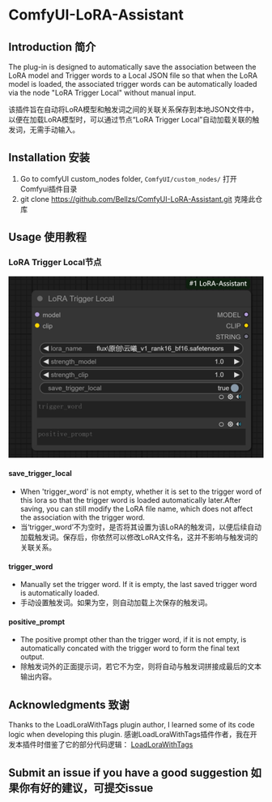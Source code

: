 # ComfyUI-LoRA-Assistant

## Introduction 简介
The plug-in is designed to automatically save the association between the LoRA model and Trigger words to a Local JSON file so that when the LoRA model is loaded, the associated trigger words can be automatically loaded via the node "LoRA Trigger Local" without manual input.

该插件旨在自动将LoRA模型和触发词之间的关联关系保存到本地JSON文件中，以便在加载LoRA模型时，可以通过节点“LoRA Trigger Local”自动加载关联的触发词，无需手动输入。

## Installation 安装
1. Go to comfyUI custom_nodes folder, `ComfyUI/custom_nodes/` 打开Comfyui插件目录
2. git clone https://github.com/Bellzs/ComfyUI-LoRA-Assistant.git 克隆此仓库

## Usage 使用教程
### LoRA Trigger Local节点
![](./assets/LoRA_Trigger_Local.png)
#### save_trigger_local
- When 'trigger_word' is not empty, whether it is set to the trigger word of this lora so that the trigger word is loaded automatically later.After saving, you can still modify the LoRA file name, which does not affect the association with the trigger word.
- 当‘trigger_word’不为空时，是否将其设置为该LoRA的触发词，以便后续自动加载触发词。保存后，你依然可以修改LoRA文件名，这并不影响与触发词的关联关系。
#### trigger_word
- Manually set the trigger word. If it is empty, the last saved trigger word is automatically loaded.
- 手动设置触发词。如果为空，则自动加载上次保存的触发词。
#### positive_prompt
- The positive prompt other than the trigger word, if it is not empty, is automatically concated with the trigger word to form the final text output.
- 除触发词外的正面提示词，若它不为空，则将自动与触发词拼接成最后的文本输出内容。

## Acknowledgments 致谢
Thanks to the LoadLoraWithTags plugin author, I learned some of its code logic when developing this plugin.
感谢LoadLoraWithTags插件作者，我在开发本插件时借鉴了它的部分代码逻辑：
[LoadLoraWithTags](https://github.com/Extraltodeus/LoadLoraWithTags)

## Submit an issue if you have a good suggestion 如果你有好的建议，可提交issue


